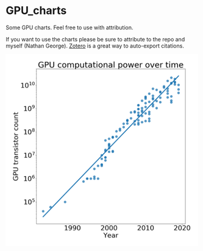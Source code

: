 # GPU_charts
Some GPU charts.  Feel free to use with attribution.

If you want to use the charts please be sure to attribute to the repo and myself (Nathan George).  [Zotero](http://www.zotero.org) is a great way to auto-export citations.

![Moore's law with GPUs](images/gpu_moores_law_2019-08-08.png)
